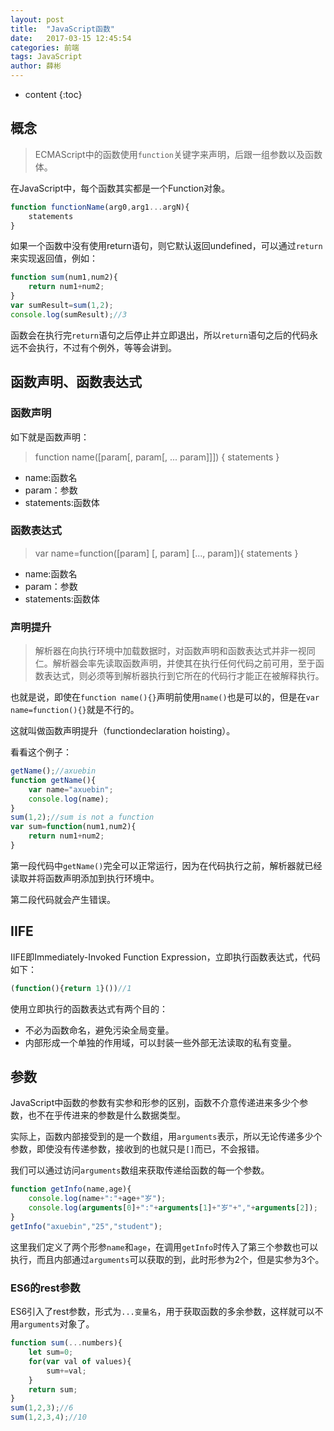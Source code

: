 ```yaml
---
layout: post
title:  "JavaScript函数"
date:   2017-03-15 12:45:54
categories: 前端
tags: JavaScript
author: 薛彬
---
```


* content
{:toc}





## 概念

> ECMAScript中的函数使用`function`关键字来声明，后跟一组参数以及函数体。

在JavaScript中，每个函数其实都是一个Function对象。

```javascript
function functionName(arg0,arg1...argN){
	statements
}
```

如果一个函数中没有使用return语句，则它默认返回undefined，可以通过`return`来实现返回值，例如：

```javascript
function sum(num1,num2){
	return num1+num2;
}
var sumResult=sum(1,2);
console.log(sumResult);//3
```

函数会在执行完`return`语句之后停止并立即退出，所以`return`语句之后的代码永远不会执行，不过有个例外，等等会讲到。

## 函数声明、函数表达式

### 函数声明

如下就是函数声明：

> function name([param[, param[, ... param]]]) { statements }

- name:函数名
- param：参数
- statements:函数体

### 函数表达式

> var name=function([param] [, param] [..., param]){ statements }

- name:函数名
- param：参数
- statements:函数体

### 声明提升

> 解析器在向执行环境中加载数据时，对函数声明和函数表达式并非一视同仁。解析器会率先读取函数声明，并使其在执行任何代码之前可用，至于函数表达式，则必须等到解析器执行到它所在的代码行才能正在被解释执行。

也就是说，即使在`function name(){}`声明前使用`name()`也是可以的，但是在`var name=function(){}`就是不行的。

这就叫做函数声明提升（functiondeclaration hoisting）。

看看这个例子：

```javascript
getName();//axuebin
function getName(){
	var name="axuebin";	
	console.log(name);
}
sum(1,2);//sum is not a function
var sum=function(num1,num2){
	return num1+num2;
}
```

第一段代码中`getName()`完全可以正常运行，因为在代码执行之前，解析器就已经读取并将函数声明添加到执行环境中。

第二段代码就会产生错误。

## IIFE

IIFE即Immediately-Invoked Function Expression，立即执行函数表达式，代码如下：

```javascript
(function(){return 1}())//1
```

使用立即执行的函数表达式有两个目的：

- 不必为函数命名，避免污染全局变量。
- 内部形成一个单独的作用域，可以封装一些外部无法读取的私有变量。

## 参数

JavaScript中函数的参数有实参和形参的区别，函数不介意传递进来多少个参数，也不在乎传进来的参数是什么数据类型。

实际上，函数内部接受到的是一个数组，用`arguments`表示，所以无论传递多少个参数，即使没有传递参数，接收到的也就只是`[]`而已，不会报错。

我们可以通过访问`arguments`数组来获取传递给函数的每一个参数。

```javascript
function getInfo(name,age){
	console.log(name+":"+age+"岁");
	console.log(arguments[0]+":"+arguments[1]+"岁"+","+arguments[2]);
}
getInfo("axuebin","25","student");
```

这里我们定义了两个形参`name`和`age`，在调用`getInfo`时传入了第三个参数也可以执行，而且内部通过`arguments`可以获取的到，此时形参为2个，但是实参为3个。

### ES6的rest参数

ES6引入了rest参数，形式为`...变量名`，用于获取函数的多余参数，这样就可以不用`arguments`对象了。

```javascript
function sum(...numbers){
	let sum=0;
	for(var val of values){
		sum+=val;
	}
	return sum;
}
sum(1,2,3);//6
sum(1,2,3,4);//10
```


